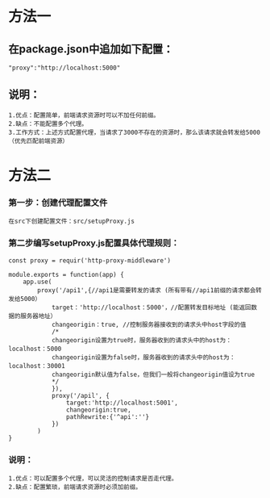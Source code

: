 # 方法一 
## 在package.json中追加如下配置：

```
"proxy":"http://localhost:5000"
```
## 说明：
 
    1.优点：配置简单，前端请求资源时可以不加任何前缀。
    2.缺点：不能配置多个代理。
    3.工作方式：上述方式配置代理，当请求了3000不存在的资源时，那么该请求就会转发给5000（优先匹配前端资源）

# 方法二
### 第一步：创建代理配置文件
    在src下创建配置文件：src/setupProxy.js

### 第二步编写setupProxy.js配置具体代理规则：

    const proxy = requir('http-proxy-middleware')

    module.exports = function(app) {
        app.use(
            proxy('/api1',{//api1是需要转发的请求 (所有带有//api1前缀的请求都会转发给5000）
                target：'http://localhost：5000'，//配置转发目标地址 (能返回数据的服务器地址）
                changeorigin：true, //控制服务器接收到的请求头中host字段的值
                /*
                changeorigin设置为true时，服务器收到的请求头中的host为：localhost：5000
                changeorigin设置为false时，服务器收到的请求头中的host为：localhost：30001
                changeorigin默认值为false，但我们一般将changeorigin值设为true
                */
                }), 
                proxy('/apil', {
                    target:'http://localhost:5001',
                    changeorigin:true,
                    pathRewrite:{'^api':''}
                })
            )
    }

### 说明：

    1.优点：可以配置多个代理，可以灵活的控制请求是否走代理。
    2.缺点：配置繁琐，前端请求资源时必须加前缀。

